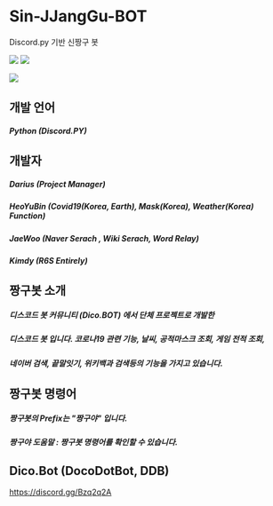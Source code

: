 # Sin-JJangGu-BOT
Discord.py 기반 신짱구 봇

<img src ="https://img.shields.io/badge/Python-3.7.4-blue"> <img src ="https://img.shields.io/badge/Discord.py-1.3.3-blue">

<img src ="https://img.shields.io/badge/Discord-https://discord.gg/5PBKvdU-blue">
      
개발 언어
-------------
##### Python (Discord.PY)   

개발자   
-------------
##### Darius (Project Manager)   
##### HeoYuBin (Covid19(Korea, Earth), Mask(Korea), Weather(Korea) Function)   
##### JaeWoo (Naver Serach , Wiki Serach, Word Relay)   
##### Kimdy (R6S Entirely)   
   
짱구봇 소개    
-------------
##### 디스코드 봇 커뮤니티 (Dico.BOT) 에서 단체 프로젝트로 개발한    
##### 디스코드 봇 입니다. 코로나19 관련 기능, 날씨, 공적마스크 조회, 게임 전적 조회,    
##### 네이버 검색, 끝말잇기, 위키백과 검색등의 기능을 가지고 있습니다.   
   
짱구봇 명령어     
-------------   
##### 짱구봇의 Prefix는 "짱구야" 입니다.    
     
##### 짱구야 도움말 : 짱구봇 명령어를 확인할 수 있습니다.   
   
Dico.Bot (DocoDotBot, DDB)    
-------------   
https://discord.gg/Bzq2q2A
